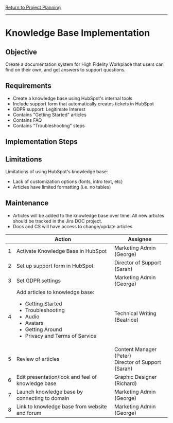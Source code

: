 [Return to Project Planning](overview.html)

---

# Knowledge Base Implementation

## Objective

Create a documentation system for High Fidelity Workplace that users can find on their own, and get answers to support questions.

## Requirements

* Create a knowledge base using HubSpot's internal tools
* Include support form that automatically creates tickets in HubSpot
* GDPR support: Legitimate Interest
* Contains "Getting Started" articles
* Contains FAQ
* Contains "Troubleshooting" steps

## Implementation Steps

<table>
  <thead><tr>
    <th>&nbsp;</th>
    <th>Action</th>
    <th>Assignee</th>
  </tr></thead>
  <tbody>
    <tr>
      <td>1</td>
      <td>Activate Knowledge Base in HubSpot</td>
      <td>Marketing Admin (George)</td>
    </tr>
    <tr>
      <td>2</td>
      <td>Set up support form in HubSpot</td>
      <td>Director of Support (Sarah)</td>
    </tr>
    <tr>
      <td>3</td>
      <td>Set GDPR settings</td>
      <td>Marketing Admin (George)</td>
    </tr>
    <tr>
      <td>4</td>
      <td>Add articles to knowledge base:
        <ul>
          <li>Getting Started</li>
          <li>Troubleshooting</li>
          <li>Audio</li>
          <li>Avatars</li>
          <li>Getting Around</li>
          <li>Privacy and Terms of Service</li>
        </ul>
      </td>
      <td>Technical Writing (Beatrice)</td>
    </tr>
    <tr>
      <td>5</td>
      <td>Review of articles</td>
      <td>Content Manager (Peter)<br />Director of Support (Sarah)</td>
    </tr>
    <tr>
      <td>6</td>
      <td>Edit presentation/look and feel of knowledge base</td>
      <td>Graphic Designer (Richard)</td>
    </tr>
    <tr>
      <td>7</td>
      <td>Launch knowledge base by connecting to domain</td>
      <td>Marketing Admin (George)</td>
    </tr>
    <tr>
      <td>8</td>
      <td>Link to knowledge base from website and forum</td>
      <td>Marketing Admin (George)</td>
    </tr>
  </tbody>

## Limitations

Limitations of using HubSpot's knowledge base: 

* Lack of customization options (fonts, intro text, etc)
* Articles have limited formatting (i.e. no tables)

## Maintenance

* Articles will be added to the knowledge base over time. All new articles should be tracked in the Jira DOC project.
* Docs and CS will have access to change/update articles
